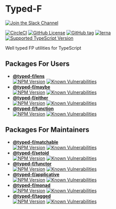 # Typed-F

[![Join the Slack Channel](https://typed-f.now.sh/slack/badge.svg?style=for-the-badge&logo=slack)](https://typed-f.now.sh/slack/welcome)

[![CircleCI](https://img.shields.io/circleci/project/github/RedSparr0w/node-csgo-parser/master.svg?logo=circleci)](https://circleci.com/gh/Ailrun/typed-f/tree/master)
[![GitHub License](https://img.shields.io/github/license/Ailrun/typed-f.svg)][repo-github]
[![GitHub tag](https://img.shields.io/github/tag/Ailrun/typed-f.svg?colorB=blue)][releases-github]
[![lerna](https://img.shields.io/badge/maintained%20with-lerna-cc00ff.svg)](https://lernajs.io/)
[![Supported TypeScript Version](https://img.shields.io/badge/support-typescript%40%3E%3D3.0-007acc.svg)](https://www.typescriptlang.org/docs/handbook/release-notes/typescript-3-0.html)

Well typed FP utilities for TypeScript

## Packages For Users
- [**@typed-f/lens**][lens-github]  
  [![NPM Version](https://img.shields.io/npm/v/@typed-f/lens/latest.svg?logo=npm&label=latest&colorB=blue)][lens-npm] [![Known Vulnerabilities](https://snyk.io/test/github/Ailrun/typed-f/badge.svg?targetFile=packages%2Flens%2Fpackage.json)](https://snyk.io/test/github/Ailrun/typed-f?targetFile=packages%2Flens%2Fpackage.json)
- [**@typed-f/maybe**][maybe-github]  
  [![NPM Version](https://img.shields.io/npm/v/@typed-f/maybe/latest.svg?logo=npm&label=latest&colorB=blue)][maybe-npm] [![Known Vulnerabilities](https://snyk.io/test/github/Ailrun/typed-f/badge.svg?targetFile=packages%2Fmaybe%2Fpackage.json)](https://snyk.io/test/github/Ailrun/typed-f?targetFile=packages%2Fmaybe%2Fpackage.json)
- [**@typed-f/either**][either-github]  
  [![NPM Version](https://img.shields.io/npm/v/@typed-f/either/latest.svg?logo=npm&label=latest&colorB=blue)][either-npm] [![Known Vulnerabilities](https://snyk.io/test/github/Ailrun/typed-f/badge.svg?targetFile=packages%2Feither%2Fpackage.json)](https://snyk.io/test/github/Ailrun/typed-f?targetFile=packages%2Feither%2Fpackage.json)
- [**@typed-f/function**][function-github]  
  [![NPM Version](https://img.shields.io/npm/v/@typed-f/function/latest.svg?logo=npm&label=latest&colorB=blue)][function-npm] [![Known Vulnerabilities](https://snyk.io/test/github/Ailrun/typed-f/badge.svg?targetFile=packages%2Ffunction%2Fpackage.json)](https://snyk.io/test/github/Ailrun/typed-f?targetFile=packages%2Ffunction%2Fpackage.json)

## Packages For Maintainers
- [**@typed-f/matchable**][matchable-github]  
  [![NPM Version](https://img.shields.io/npm/v/@typed-f/matchable/latest.svg?logo=npm&label=latest&colorB=blue)][matchable-npm] [![Known Vulnerabilities](https://snyk.io/test/github/Ailrun/typed-f/badge.svg?targetFile=packages%2Fmatchable%2Fpackage.json)](https://snyk.io/test/github/Ailrun/typed-f?targetFile=packages%2Fmatchable%2Fpackage.json)
- [**@typed-f/setoid**][setoid-github]  
  [![NPM Version](https://img.shields.io/npm/v/@typed-f/setoid/latest.svg?logo=npm&label=latest&colorB=blue)][setoid-npm] [![Known Vulnerabilities](https://snyk.io/test/github/Ailrun/typed-f/badge.svg?targetFile=packages%2Fsetoid%2Fpackage.json)](https://snyk.io/test/github/Ailrun/typed-f?targetFile=packages%2Fsetoid%2Fpackage.json)
- [**@typed-f/functor**][functor-github]  
  [![NPM Version](https://img.shields.io/npm/v/@typed-f/functor/latest.svg?logo=npm&label=latest&colorB=blue)][functor-npm] [![Known Vulnerabilities](https://snyk.io/test/github/Ailrun/typed-f/badge.svg?targetFile=packages%2Ffunctor%2Fpackage.json)](https://snyk.io/test/github/Ailrun/typed-f?targetFile=packages%2Ffunctor%2Fpackage.json)
- [**@typed-f/applicative**][applicative-github]  
  [![NPM Version](https://img.shields.io/npm/v/@typed-f/applicative/latest.svg?logo=npm&label=latest&colorB=blue)][applicative-npm] [![Known Vulnerabilities](https://snyk.io/test/github/Ailrun/typed-f/badge.svg?targetFile=packages%2Fapplicative%2Fpackage.json)](https://snyk.io/test/github/Ailrun/typed-f?targetFile=packages/applicative/package.json)
- [**@typed-f/monad**][monad-github]  
  [![NPM Version](https://img.shields.io/npm/v/@typed-f/monad/latest.svg?logo=npm&label=latest&colorB=blue)][monad-npm] [![Known Vulnerabilities](https://snyk.io/test/github/Ailrun/typed-f/badge.svg?targetFile=packages%2Fmonad%2Fpackage.json)](https://snyk.io/test/github/Ailrun/typed-f?targetFile=packages%2Fmonad%2Fpackage.json)
- [**@typed-f/tagged**][tagged-github]  
  [![NPM Version](https://img.shields.io/npm/v/@typed-f/tagged/latest.svg?logo=npm&label=latest&colorB=blue)][tagged-npm] [![Known Vulnerabilities](https://snyk.io/test/github/Ailrun/typed-f/badge.svg?targetFile=packages%2Ftagged%2Fpackage.json)](https://snyk.io/test/github/Ailrun/typed-f?targetFile=packages%2Ftagged%2Fpackage.json)

[repo-github]: https://github.com/Ailrun/typed-f
[releases-github]: https://github.com/Ailrun/typed-f/releases

[applicative-github]: https://github.com/Ailrun/typed-f/tree/master/packages/applicative
[either-github]: https://github.com/Ailrun/typed-f/tree/master/packages/either
[function-github]: https://github.com/Ailrun/typed-f/tree/master/packages/function
[functor-github]: https://github.com/Ailrun/typed-f/tree/master/packages/functor
[lens-github]: https://github.com/Ailrun/typed-f/tree/master/packages/lens
[matchable-github]: https://github.com/Ailrun/typed-f/tree/master/packages/matchable
[maybe-github]: https://github.com/Ailrun/typed-f/tree/master/packages/maybe
[monad-github]: https://github.com/Ailrun/typed-f/tree/master/packages/monad
[setoid-github]: https://github.com/Ailrun/typed-f/tree/master/packages/setoid
[tagged-github]: https://github.com/Ailrun/typed-f/tree/master/packages/tagged

[applicative-npm]: https://www.npmjs.com/package/@typed-f/applicative
[either-npm]: https://www.npmjs.com/package/@typed-f/either
[function-npm]: https://www.npmjs.com/package/@typed-f/function
[functor-npm]: https://www.npmjs.com/package/@typed-f/functor
[lens-npm]: https://www.npmjs.com/package/@typed-f/lens
[matchable-npm]: https://www.npmjs.com/package/@typed-f/matchable
[maybe-npm]: https://www.npmjs.com/package/@typed-f/maybe
[monad-npm]: https://www.npmjs.com/package/@typed-f/monad
[setoid-npm]: https://www.npmjs.com/package/@typed-f/setoid
[tagged-npm]: https://www.npmjs.com/package/@typed-f/tagged
